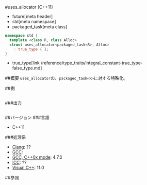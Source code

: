 #uses_allocator (C++11)
* future[meta header]
* std[meta namespace]
* packaged_task[meta class]

```cpp
namespace std {
  template <class R, class Alloc>
  struct uses_allocator<packaged_task<R>, Alloc>
    : true_type { };
}
```
* true_type[link /reference/type_traits/integral_constant-true_type-false_type.md]

##概要
`uses_allocator`の、`packaged_task<R>`に対する特殊化。


##例
```cpp
```

###出力
```cpp
```

##バージョン
###言語
- C++11

###処理系
- [Clang](/implementation.md#clang): ??
- [GCC](/implementation.md#gcc): 
- [GCC, C++0x mode](/implementation.md#gcc): 4.7.0
- [ICC](/implementation.md#icc): ??
- [Visual C++](/implementation.md#visual_cpp): 11.0


##参照


